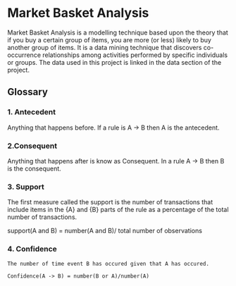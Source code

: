 # Market Basket Analysis
Market Basket Analysis is a modelling technique based upon the theory that if you buy a certain group of items, you are more (or less) likely to buy another group of items. It is a data mining technique that discovers co-occurrence relationships among activities performed by specific individuals or groups.
The data used in this project is linked in the data section of the project.
## Glossary
### 1. Antecedent
Anything that happens before. If a rule is A -> B then A is the antecedent.
### 2.Consequent 
Anything that happens after is know as Consequent. In a rule A -> B then B is the consequent.
### 3. Support 
   The first measure called the support is the number of transactions that include items in the {A} and {B} parts of the rule as a  percentage of the total number of transactions.
   
   support(A and B) = number(A and B)/ total number of observations
### 4. Confidence
    The number of time event B has occured given that A has occured.
    
    Confidence(A -> B) = number(B or A)/number(A)
